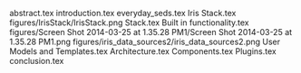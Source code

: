 abstract.tex
introduction.tex
everyday_seds.tex
Iris Stack.tex
figures/IrisStack/IrisStack.png
Stack.tex
Built in functionality.tex
figures/Screen Shot 2014-03-25 at 1.35.28 PM1/Screen Shot 2014-03-25 at 1.35.28 PM1.png
figures/iris_data_sources2/iris_data_sources2.png
User Models and Templates.tex
Architecture.tex
Components.tex
Plugins.tex
conclusion.tex
